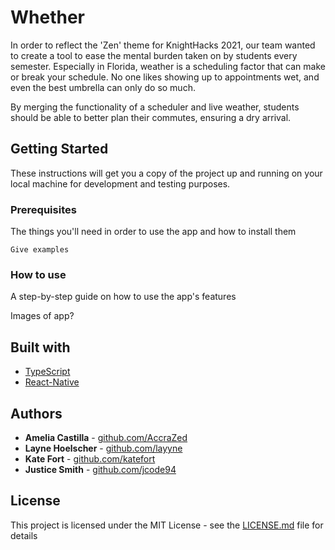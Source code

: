 # Whether
In order to reflect the 'Zen' theme for KnightHacks 2021, our team wanted to create a tool to ease the mental burden taken on by students every semester.
Especially in Florida, weather is a scheduling factor that can make or break your schedule.
No one likes showing up to appointments wet, and even the best umbrella can only do so much.

By merging the functionality of a scheduler and live weather, students should be able to better plan their commutes, ensuring a dry arrival.

## Getting Started

These instructions will get you a copy of the project up and running on your local machine for development and testing purposes.

### Prerequisites

The things you'll need in order to use the app and how to install them

```
Give examples
```

### How to use

A step-by-step guide on how to use the app's features

Images of app?

## Built with

* [TypeScript](https://www.typescriptlang.org/)
* [React-Native](https://reactnative.dev/)

## Authors

* **Amelia Castilla** - [github.com/AccraZed](https://github.com/AccraZed)
* **Layne Hoelscher** - [github.com/layyne](https://github.com/layyne)
* **Kate Fort** - [github.com/katefort](https://github.com/katefort)
* **Justice Smith** - [github.com/jcode94](https://github.com/jcode94)

## License

This project is licensed under the MIT License - see the [LICENSE.md](LICENSE.md) file for details
